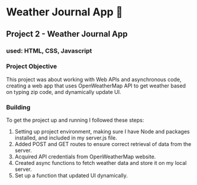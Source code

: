 # Weather Journal App :rainbow:

## Project 2 - Weather Journal App 
### used: HTML, CSS, Javascript 


### Project Objective

This project was about working with Web APIs and asynchronous code, creating a web app that uses OpenWeatherMap API to get weather based on typing zip code, and dynamically update UI.

### Building
To get the project up and running I followed these steps:

1. Setting up project environment, making sure I have Node and packages installed, and included in my server.js file.
1. Added POST and GET routes to ensure correct retrieval of data from the server.
1. Acquired API credentials from OpenWeatherMap website.
1. Created async functions to fetch weather data and store it on my local server. 
1. Set up a function that updated UI dynamically.



